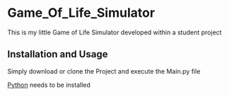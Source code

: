 # Game_Of_Life_Simulator

This is my little Game of Life Simulator developed within a student project

## Installation and Usage

Simply download or clone the Project and execute the Main.py file 

[Python](https://www.python.org/) needs to be installed
